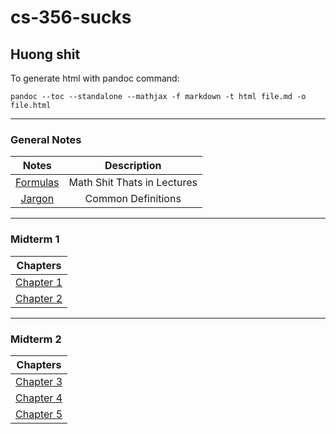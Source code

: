 # cs-356-sucks
## Huong shit

To generate html with pandoc command:

``pandoc --toc --standalone --mathjax -f markdown -t html file.md -o file.html``

---
### General Notes
| Notes | Description
| :----:     | :-----:
| [Formulas](formulas.md) | Math Shit Thats in Lectures
| [Jargon](jargon.md) | Common Definitions
---
### Midterm 1
| Chapters 
| :----:     
| [Chapter 1](midterm1/ch1.md) 
| [Chapter 2](midterm1/h2.md) 
---
### Midterm 2
| Chapters 
| :----:     
| [Chapter 3](ch3.md) 
| [Chapter 4](ch4.md) 
| [Chapter 5](ch5.md) 
